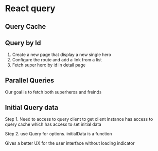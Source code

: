 # React query

## Query Cache

## Query by Id

1. Create a new page that display a new single hero
2. Configure the route and add a link from a list
3. Fetch super hero by id in detail page

## Parallel Queries

Our goal is to fetch both superheros and freinds

## Initial Query data

Step 1. Need to access to query client to get client instance has access to query cache which has access to set initial data

Step 2. use Query for options. initialData is a function

Gives a better UX for the user interface
without loading indicator